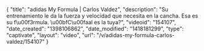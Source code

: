 {
    "title": "adidas My Formula | Carlos Valdez",
    "description": "Su entrenamiento le da la fuerza y velocidad que necesita en la cancha. Esa es su f\u00f3rmula. \u00bfC\u00faal es la tuya?",
    "videoid": "154107",
    "date_created": "1398106862",
    "date_modified": "1418181299",
    "type": "captivate",
    "layout": "video",
    "url": "\/v\/adidas-my-formula-carlos-valdez\/154107"
}